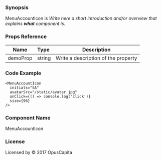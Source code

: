 ### Synopsis

MenuAccountIcon is 
*Write here a short introduction and/or overview that explains **what** component is.*

### Props Reference

| Name                           | Type                    | Description                                                 |
| ------------------------------ | :---------------------- | ----------------------------------------------------------- |
| demoProp                       | string                  | Write a description of the property                         |

### Code Example

```
<MenuAccountIcon 
  initials="SA"
  avatarSrc="/static/avatar.jpg"
  onClick={() => console.log('click')}
  size={96}
/>
```

### Component Name

MenuAccountIcon

### License

Licensed by © 2017 OpusCapita

